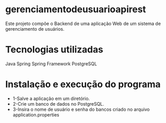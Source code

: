# gerenciamentodeusuarioapirest

Este projeto compõe o Backend de uma aplicação Web de um sistema de gerenciamento de usuários.

# Tecnologias utilizadas
Java 
Spring
Spring Framework
PostgreSQL
 
# Instalação e execução do programa
* 1-Salve a aplicação em um diretório. 
* 2-Crie um banco de dados no PostgreSQL.
* 3-Insira o nome de usuário e senha do bancos criado no arquivo application.properties
